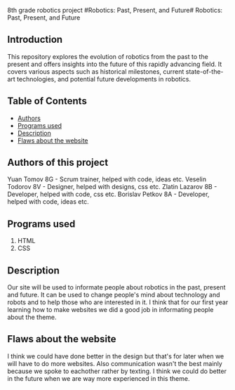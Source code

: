 8th grade robotics project
#Robotics: Past, Present, and Future# Robotics: Past, Present, and Future

## Introduction
This repository explores the evolution of robotics from the past to the present and offers insights into the future of this rapidly advancing field. It covers various aspects such as historical milestones, current state-of-the-art technologies, and potential future developments in robotics.

## **Table of Contents**
- [Authors](#authors)
- [Programs used](#programs)
- [Description](#description)
- [Flaws about the website](#flawsaboutthewebsite)
## Authors of this project
Yuan Tomov 8G - Scrum trainer, helped with code, ideas etc.
Veselin Todorov 8V - Designer, helped with designs, css etc.
Zlatin Lazarov 8B - Developer, helped with code, css etc.
Borislav Petkov 8A - Developer, helped with code, ideas etc.

## Programs used
1. HTML
2. CSS

## Description
Our site will be used to informate people about robotics in the past, present and future.
It can be used to change people's mind about technology and robots and to help those who are interested in it.
I think that for our first year learning how to make websites we did a good job in informating people about the theme.

## Flaws about the website
I think we could have done better in the design but that's for later when we will have to do more websites.
Also communication wasn't the best mainly because we spoke to eachother rather by texting.
I think we could do better in the future when we are way more experienced in this theme.
